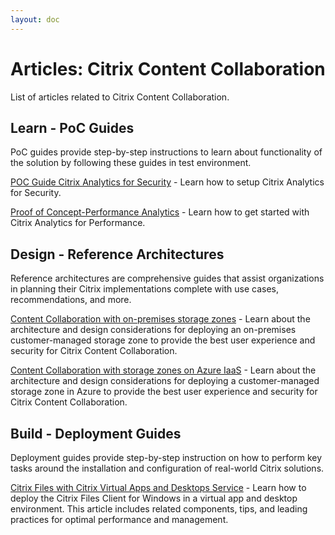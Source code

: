 ```yaml
---
layout: doc
---
```

# Articles: Citrix Content Collaboration

List of articles related to Citrix Content Collaboration.

## Learn - PoC Guides

PoC guides provide step-by-step instructions to learn about functionality of the solution by following these guides in test environment.

[POC Guide Citrix Analytics for Security](/en-us/tech-zone/learn/poc-guides/security-analytics.html) - Learn how to setup Citrix Analytics for Security.

[Proof of Concept-Performance Analytics](/en-us/tech-zone/learn/poc-guides/performance-analytics.html) - Learn how to get started with Citrix Analytics for Performance.

## Design - Reference Architectures

Reference architectures are comprehensive guides that assist organizations in planning their Citrix implementations complete with use cases, recommendations, and more.

[Content Collaboration with on-premises storage zones](/en-us/tech-zone/design/reference-architectures/customer-storage-zones-on-premises.html) - Learn about the architecture and design considerations for deploying an on-premises customer-managed storage zone to provide the best user experience and security for Citrix Content Collaboration.

[Content Collaboration with storage zones on Azure IaaS](/en-us/tech-zone/design/reference-architectures/storage-zones-azure-iaas.html) - Learn about the architecture and design considerations for deploying a customer-managed storage zone in Azure to provide the best user experience and security for Citrix Content Collaboration.

## Build - Deployment Guides

Deployment guides provide step-by-step instruction on how to perform key tasks around the installation and configuration of real-world Citrix solutions.

[Citrix Files with Citrix Virtual Apps and Desktops Service](/en-us/tech-zone/build/deployment-guides/citrix-files.html) - Learn how to deploy the Citrix Files Client for Windows in a virtual app and desktop environment. This article includes related components, tips, and leading practices for optimal performance and management.
